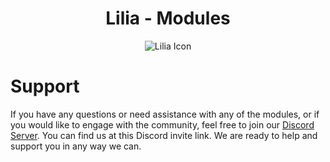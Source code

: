 <h1 align="center">Lilia 
- Modules</h1>

<p align="center">
  <img src="https://i.imgur.com/xddGdsS.png" alt="Lilia Icon">
</p>

# Support

If you have any questions or need assistance with any of the modules, or if you would like to engage with the community, feel free to join our [Discord Server](https://discord.gg/52MSnh39vw). You can find us at this Discord invite link. We are ready to help and support you in any way we can.
